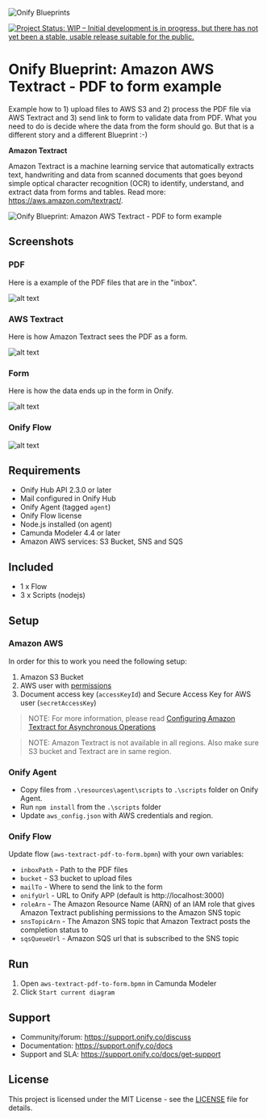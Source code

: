 ![Onify Blueprints](https://files.readme.io/8ba3f14-onify-blueprints-logo.png)

[![Project Status: WIP – Initial development is in progress, but there has not yet been a stable, usable release suitable for the public.](https://www.repostatus.org/badges/latest/wip.svg)](https://www.repostatus.org/#wip)

# Onify Blueprint: Amazon AWS Textract - PDF to form example

Example how to 1) upload files to AWS S3 and 2) process the PDF file via AWS Textract and 3) send link to form to validate data from PDF. What you need to do is decide where the data from the form should go. But that is a different story and a different Blueprint :-)

**Amazon Textract**
 
Amazon Textract is a machine learning service that automatically extracts text, handwriting and data from scanned documents that goes beyond simple optical character recognition (OCR) to identify, understand, and extract data from forms and tables. Read more: https://aws.amazon.com/textract/.

![Onify Blueprint: Amazon AWS Textract - PDF to form example](blueprint.jpg "Blueprint")


## Screenshots

### PDF

Here is a example of the PDF files that are in the "inbox".

![alt text](/screenshots/pdf.png "PDF")

### AWS Textract

Here is how Amazon Textract sees the PDF as a form.

![alt text](/screenshots/textract.png "AWS Textract")

### Form

Here is how the data ends up in the form in Onify.

![alt text](/screenshots/form.png "Form")

### Onify Flow

![alt text](/screenshots/flow.png "Onify Flow")

## Requirements

* Onify Hub API 2.3.0 or later
* Mail configured in Onify Hub
* Onify Agent (tagged `agent`)
* Onify Flow license
* Node.js installed (on agent)
* Camunda Modeler 4.4 or later 
* Amazon AWS services: S3 Bucket, SNS and SQS

## Included

* 1 x Flow
* 3 x Scripts (nodejs)

## Setup

### Amazon AWS

In order for this to work you need the following setup:

1. Amazon S3 Bucket
2. AWS user with [permissions](https://docs.aws.amazon.com/textract/latest/dg/api-async-roles.html)
3. Document access key (`accessKeyId`) and Secure Access Key for AWS user (`secretAccessKey`)

> NOTE: For more information, please read [Configuring Amazon Textract for Asynchronous Operations](https://docs.aws.amazon.com/textract/latest/dg/api-async-roles.html)

> NOTE: Amazon Textract is not available in all regions. Also make sure S3 bucket and Textract are in same region.

### Onify Agent 

* Copy files from `.\resources\agent\scripts` to `.\scripts` folder on Onify Agent.
* Run `npm install` from the `.\scripts` folder
* Update `aws_config.json` with AWS credentials and region.

### Onify Flow

Update flow (`aws-textract-pdf-to-form.bpmn`) with your own variables:

* `inboxPath` - Path to the PDF files
* `bucket` - S3 bucket to upload files
* `mailTo` - Where to send the link to the form
* `onifyUrl` - URL to Onify APP (default is http://localhost:3000)
* `roleArn` - The Amazon Resource Name (ARN) of an IAM role that gives Amazon Textract publishing permissions to the Amazon SNS topic
* `snsTopicArn` - The Amazon SNS topic that Amazon Textract posts the completion status to
* `sqsQueueUrl` - Amazon SQS url that is subscribed to the SNS topic

## Run 

1. Open `aws-textract-pdf-to-form.bpmn` in Camunda Modeler
2. Click `Start current diagram`

## Support

* Community/forum: https://support.onify.co/discuss
* Documentation: https://support.onify.co/docs
* Support and SLA: https://support.onify.co/docs/get-support

## License

This project is licensed under the MIT License - see the [LICENSE](LICENSE) file for details.
